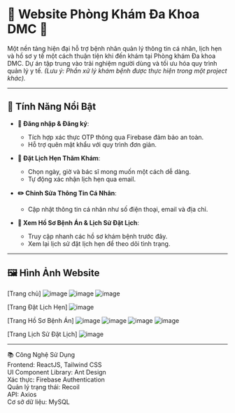# 🌟 Website Phòng Khám Đa Khoa DMC 🌟

Một nền tảng hiện đại hỗ trợ bệnh nhân quản lý thông tin cá nhân, lịch hẹn và hồ sơ y tế một cách thuận tiện khi đến khám tại Phòng khám Đa khoa DMC. Dự án tập trung vào trải nghiệm người dùng và tối ưu hóa quy trình quản lý y tế. *(Lưu ý: Phần xử lý khám bệnh được thực hiện trong một project khác).*

---

## 🎯 Tính Năng Nổi Bật

- **👤 Đăng nhập & Đăng ký**: 
  - Tích hợp xác thực OTP thông qua Firebase đảm bảo an toàn.
  - Hỗ trợ quên mật khẩu với quy trình đơn giản.
  
- **📅 Đặt Lịch Hẹn Thăm Khám**:
  - Chọn ngày, giờ và bác sĩ mong muốn một cách dễ dàng.
  - Tự động xác nhận lịch hẹn qua email.

- **✏️ Chỉnh Sửa Thông Tin Cá Nhân**:
  - Cập nhật thông tin cá nhân như số điện thoại, email và địa chỉ.

- **📖 Xem Hồ Sơ Bệnh Án & Lịch Sử Đặt Lịch**:
  - Truy cập nhanh các hồ sơ khám bệnh trước đây.
  - Xem lại lịch sử đặt lịch hẹn để theo dõi tình trạng.

---

## 🖼️ Hình Ảnh Website
[Trang chủ]
![image](https://github.com/user-attachments/assets/3590baba-1267-4077-ab7f-6c451a80c94c)
![image](https://github.com/user-attachments/assets/3cb5a8d4-deb6-4bac-a43d-3ad06215c969)
![image](https://github.com/user-attachments/assets/b74a108c-9bd4-4a5c-973c-959331838ec6)

[Trang Đặt Lịch Hẹn]
![image](https://github.com/user-attachments/assets/963f435b-5977-4383-a4e6-7a30485126cd)

[Trang Hồ Sơ Bệnh Án]
![image](https://github.com/user-attachments/assets/69b6e7ef-c1d3-428b-b104-c7acefe9508c)
![image](https://github.com/user-attachments/assets/fa3325f8-dfdb-449b-885e-bdd83d71dbd7)
![image](https://github.com/user-attachments/assets/d9d9ef48-247e-4f9a-939e-51ec412f74c1)
![image](https://github.com/user-attachments/assets/e0009181-9329-4d17-b6e3-1dead95d25f1)

[Trang Lịch Sử Đặt Lịch]
![image](https://github.com/user-attachments/assets/08bb8a2c-c687-4ae9-b3d3-9a41e523d5fb)

---

📚 Công Nghệ Sử Dụng  
Frontend: ReactJS, Tailwind CSS  
UI Component Library: Ant Design  
Xác thực: Firebase Authentication  
Quản lý trạng thái: Recoil  
API: Axios  
Cơ sở dữ liệu: MySQL  
